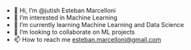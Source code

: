 - 👋 Hi, I’m @jutish Esteban Marcelloni
- 👀 I’m interested in Machine Learning
- 🌱 I’m currently learning Machine Learning and Data Science
- 💞️ I’m looking to collaborate on ML projects
- 📫 How to reach me esteban.marcelloni@gmail.com

<!---
jutish/jutish is a ✨ special ✨ repository because its `README.md` (this file) appears on your GitHub profile.
You can click the Preview link to take a look at your changes.
--->
